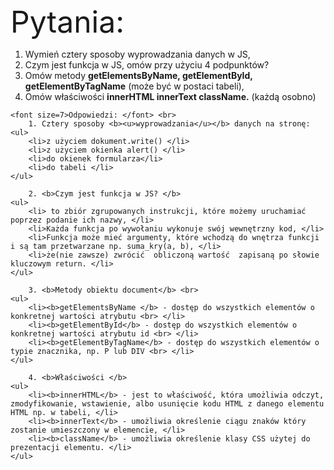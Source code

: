 <!DOCTYPE html>
<html lang="PL-pl">
<head>
    <meta charset="UTF-8">
    <meta name="viewport" content="width=device-width, initial-scale=1.0">
    <title>Zadanie 17</title>
</head>
<body>
    <font size=7>Pytania: </font>
    <ol>
        <li>Wymień cztery sposoby wyprowadzania danych w JS,</li>
        <li>Czym jest funkcja w JS, omów przy użyciu 4 podpunktów? </li>
        <li>Omów metody <b>getElementsByName, getElementById, getElementByTagName</b> (może być w postaci tabeli), </li>
        <li>Omów właściwości  <b>innerHTML  innerText  className.</b> (każdą osobno) </li>
    </ol>

    <font size=7>Odpowiedzi: </font> <br>
        1. Cztery sposoby <b><u>wyprowadzania</u></b> danych na stronę:
    <ul>
        <li>z użyciem dokument.write() </li>
        <li>z użyciem okienka alert() </li>
        <li>do okienek formularza</li>
        <li>do tabeli </li>
    </ul>

        2. <b>Czym jest funkcja w JS? </b>
    <ul>
        <li> to zbiór zgrupowanych instrukcji, które możemy uruchamiać  poprzez podanie ich nazwy, </li>
        <li>Każda funkcja po wywołaniu wykonuje swój wewnętrzny kod, </li>
        <li>Funkcja może mieć argumenty, które wchodzą do wnętrza funkcji i są tam przetwarzane np. suma_kry(a, b), </li>
        <li>że(nie zawsze) zwrócić  obliczoną wartość  zapisaną po słowie kluczowym return. </li>
    </ul>

        3. <b>Metody obiektu document</b> <br>
    <ul>
        <li><b>getElementsByName </b> - dostęp do wszystkich elementów o konkretnej wartości atrybutu <br> </li>
        <li><b>getElementById</b> - dostęp do wszystkich elementów o konkretnej wartości atrybutu id <br> </li>
        <li><b>getElementByTagName</b> - dostęp do wszystkich elementów o typie znacznika, np. P lub DIV <br> </li>
    </ul>

        4. <b>Właściwości </b>
    <ul>
        <li><b>innerHTML</b> - jest to właściwość, która umożliwia odczyt, zmodyfikowanie, wstawienie, albo usunięcie kodu HTML z danego elementu HTML np. w tabeli, </li>
        <li><b>innerText</b> - umożliwia określenie ciągu znaków który zostanie umieszczony w elemencie, </li>
        <li><b>className</b> - umożliwia określenie klasy CSS użytej do prezentacji elementu. </li>
    </ul>

</body>
</html>

